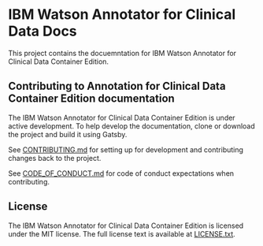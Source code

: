 # IBM Watson Annotator for Clinical Data Docs

This project contains the docuemntation for IBM Watson Annotator for Clinical Data Container Edition.

## Contributing to Annotation for Clinical Data Container Edition documentation

The IBM Watson Annotator for Clinical Data Container Edition is under active development.  To help develop the documentation, clone or
download the project and build it using Gatsby.

See [CONTRIBUTING.md](/CONTRIBUTING.md) for setting up for development and contributing changes back to the project.

See [CODE_OF_CONDUCT.md](/CODE_OF_CONDUCT.md) for code of conduct expectations when contributing.

## License

The IBM Watson Annotator for Clinical Data Container Edition is licensed under the MIT license.  The full license text is available at [LICENSE.txt](LICENSE.txt).
